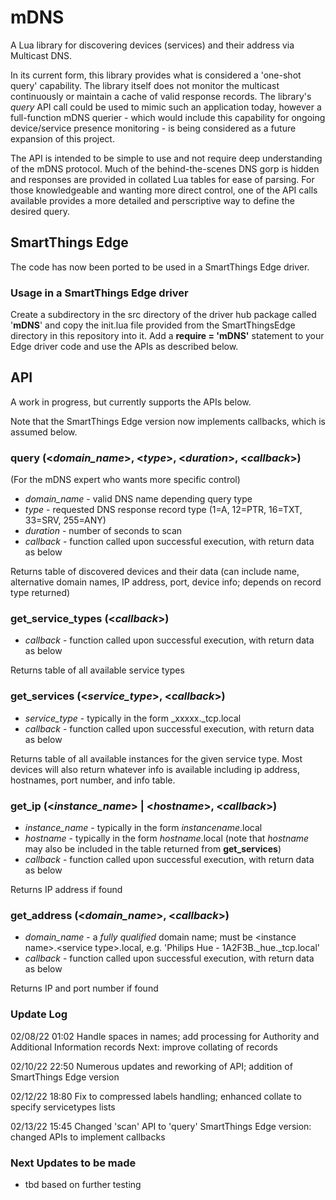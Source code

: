 # mDNS
A Lua library for discovering devices (services) and their address via Multicast DNS.

In its current form, this library provides what is considered a 'one-shot query' capability.  The library itself does not monitor the multicast continuously or maintain a cache of valid response records.  The library's *query* API call could be used to mimic such an application today, however a full-function mDNS querier - which would include this capability for ongoing device/service presence monitoring - is being considered as a future expansion of this project.

The API is intended to be simple to use and not require deep understanding of the mDNS protocol.  Much of the behind-the-scenes DNS gorp is hidden and responses are provided in collated Lua tables for ease of parsing.  For those knowledgeable and wanting more direct control, one of the API calls available provides a more detailed and perscriptive way to define the desired query.

## SmartThings Edge
The code has now been ported to be used in a SmartThings Edge driver.  

### Usage in a SmartThings Edge driver
Create a subdirectory in the src directory of the driver hub package called '**mDNS**' and copy the init.lua file provided from the SmartThingsEdge directory in this repository into it.  Add a **require = 'mDNS'** statement to your Edge driver code and use the APIs as described below.

## API
A work in progress, but currently supports the APIs below.

Note that the SmartThings Edge version now implements callbacks, which is assumed below.

### query (<*domain_name*>, <*type*>, <*duration*>, <*callback*>)

(For the mDNS expert who wants more specific control)

- *domain_name* - valid DNS name depending query type
- *type* - requested DNS response record type (1=A, 12=PTR, 16=TXT, 33=SRV, 255=ANY)
- *duration* - number of seconds to scan
- *callback* - function called upon successful execution, with return data as below

Returns table of discovered devices and their data (can include name, alternative domain names, IP address, port, device info; depends on record type returned)
  
 
### get_service_types (<*callback*>)

- *callback* - function called upon successful execution, with return data as below

Returns table of all available service types 
 
 
### get_services (<*service_type*>, <*callback*>)

- *service_type* - typically in the form \_xxxxx.\_tcp.local
- *callback* - function called upon successful execution, with return data as below

Returns table of all available instances for the given service type.  Most devices will also return whatever info is available including ip address, hostnames, port number, and info table.
 
 
### get_ip (<*instance_name*> | <*hostname*>, <*callback*>)

- *instance_name* - typically in the form *instancename*.local 
- *hostname* - typically in the form *hostname*.local   (note that *hostname* may also be included in the table returned from **get_services**) 
- *callback* - function called upon successful execution, with return data as below

Returns IP address if found
  
  
### get_address (<*domain_name*>, <*callback*>)

- *domain_name* - a *fully qualified* domain name; must be \<instance name\>.\<service type\>.local, e.g. 'Philips Hue - 1A2F3B.\_hue.\_tcp.local'
- *callback* - function called upon successful execution, with return data as below

Returns IP and port number if found


### Update Log
02/08/22 01:02    Handle spaces in names; add processing for Authority and Additional Information records
                  Next: improve collating of records

02/10/22 22:50    Numerous updates and reworking of API; addition of SmartThings Edge version

02/12/22 18:80    Fix to compressed labels handling; enhanced collate to specify servicetypes lists
  
02/13/22 15:45    Changed 'scan' API to 'query'
                  SmartThings Edge version: changed APIs to implement callbacks

### Next Updates to be made
- tbd based on further testing

